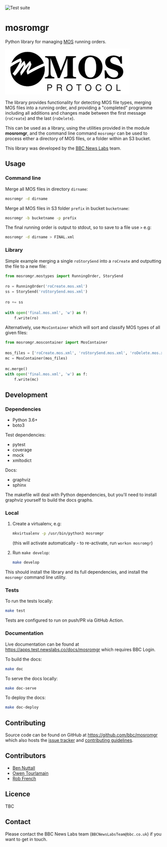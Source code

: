![Test suite](https://github.com/bbc/mosromgr/workflows/Run%20test%20suite/badge.svg)

# mosromgr

Python library for managing [MOS](http://mosprotocol.com/) running orders.

[![](docs/images/mos.jpg)](http://mosprotocol.com/)

The library provides functionality for detecting MOS file types, merging MOS
files into a running order, and providing a "completed" programme including all
additions and changes made between the first message (`roCreate`) and the last
(`roDelete`).

This can be used as a library, using the utilities provided in the module
**mosromgr**, and the command line command `mosromgr` can be used to process
either a directory of MOS files, or a folder within an S3 bucket.

This library was developed by the [BBC News Labs](https://bbcnewslabs.co.uk/)
team.

## Usage

### Command line

Merge all MOS files in directory `dirname`:

```bash
mosromgr -d dirname
```

Merge all MOS files in S3 folder `prefix` in bucket `bucketname`:

```bash
mosromgr -b bucketname -p prefix
```

The final running order is output to stdout, so to save to a file use `>` e.g:

```bash
mosromgr -d dirname > FINAL.xml
```

### Library

Simple example merging a single `roStorySend` into a `roCreate` and outputting
the file to a new file:

```python
from mosromgr.mostypes import RunningOrder, StorySend

ro = RunningOrder('roCreate.mos.xml')
ss = StorySend('roStorySend.mos.xml')

ro += ss

with open('final.mos.xml', 'w') as f:
    f.write(ro)
```

Alternatively, use `MosContainer` which will sort and classify MOS types of all
given files:

```python
from mosromgr.moscontainer import MosContainer

mos_files = ['roCreate.mos.xml', 'roStorySend.mos.xml', 'roDelete.mos.xml']
mc = MosContainer(mos_files)

mc.merge()
with open('final.mos.xml', 'w') as f:
    f.write(mc)
```

## Development

### Dependencies

- Python 3.6+
- boto3

Test dependencies:

- pytest
- coverage
- mock
- xmltodict

Docs:

- graphviz
- sphinx

The makefile will deal with Python dependencies, but you'll need to install
graphviz yourself to build the docs graphs.

### Local

1. Create a virtualenv, e.g:

    ```bash
    mkvirtualenv -p /usr/bin/python3 mosromgr
    ```

    (this will activate automatically - to re-activate, run `workon mosromgr`)

1. Run `make develop`:

    ```bash
    make develop
    ```

This should install the library and its full dependencies, and install the
`mosromgr` command line utility.

### Tests

To run the tests locally:

```bash
make test
```

Tests are configured to run on push/PR via GitHub Action.

### Documentation

Live documentation can be found at https://apps.test.newslabs.co/docs/mosromgr
which requires BBC Login.

To build the docs:

```bash
make doc
```

To serve the docs locally:

```bash
make doc-serve
```

To deploy the docs:

```bash
make doc-deploy
```

## Contributing

Source code can be found on GitHub at https://github.com/bbc/mosromgr which
also hosts the [issue tracker](https://github.com/bbc/mosromgr/issues) and
[contributing guidelines](https://github.com/bbc/mosromgr/blob/main/.github/CONTRIBUTING.md).

## Contributors

- [Ben Nuttall](https://github.com/bennuttall)
- [Owen Tourlamain](https://github.com/OwenTourlamain)
- [Rob French](https://github.com/FrencR)

## Licence

TBC

## Contact

Please contact the BBC News Labs team (`BBCNewsLabsTeam@bbc.co.uk`) if you want
to get in touch.
